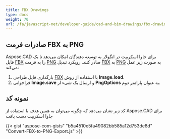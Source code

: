 ```yaml
---
title: FBX Drawings
type: docs
weight: 70
url: /fa/javascript-net/developer-guide/cad-and-bim-drawings/fbx-drawings/
---
```


## **صادرات فرمت FBX به PNG**

Aspose.CAD برای جاوا اسکریپت در انگولار به توسعه دهندگان امکان می‌دهد تا یک فایل [FBX](https://docs.fileformat.com/3d/fbx/) را به فرمت [PNG](https://docs.fileformat.com/image/png/) صادر کنند.
رویکرد تبدیل [FBX](https://docs.fileformat.com/3d/fbx/) به [PNG](https://docs.fileformat.com/image/png/) به صورت زیر عمل می‌کند:

1. بارگذاری فایل طراحی [FBX](https://docs.fileformat.com/3d/fbx/) با استفاده از روش **Image.load**.
2. فراخوانی **Image.save** و ارسال یک شیء از **PngOptions** به عنوان پارامتر دوم.

## نمونه کد

کد زیر نشان می‌دهد که چگونه می‌توان به همین هدف با استفاده از Aspose.CAD برای جاوا اسکریپت دست یافت

{{< gist "aspose-com-gists" "b5a4510e5fa49082bb585a12d753de8d" "Convert-FBX-to-PNG-Export.js" >}}
